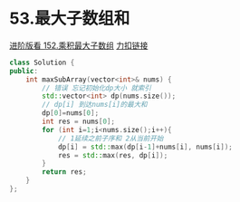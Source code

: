 # 53.最大子数组和

[进阶版看 152.乘积最大子数组](./152.乘积最大子数组.md)
[力扣链接](https://leetcode.cn/problems/maximum-subarray/description/)

```cpp
class Solution {
public:
    int maxSubArray(vector<int>& nums) {
        // 错误 忘记初始化dp大小 就索引
        std::vector<int> dp(nums.size());
        // dp[i] 到达nums[i]的最大和
        dp[0]=nums[0];
        int res = nums[0];
        for (int i=1;i<nums.size();i++){
            // 1延续之前子序和 2从当前开始
            dp[i] = std::max(dp[i-1]+nums[i], nums[i]);
            res = std::max(res, dp[i]);
        }
        return res;
    }
};
```